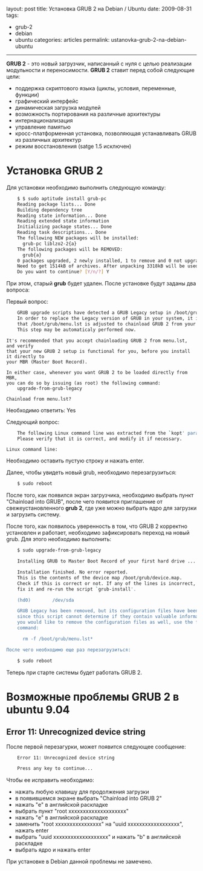 layout: post
title: Установка GRUB 2 на Debian / Ubuntu
date: 2009-08-31
tags:
- grub-2
- debian
- ubuntu
categories: articles
permalink: ustanovka-grub-2-na-debian-ubuntu

---

**GRUB 2** - это новый загрузчик, написанный с нуля с целью реализации модульности и переносимости. **GRUB 2** ставит перед собой следующие цели:

  * поддержка скриптового языка (циклы, условия, переменные, функции)
  * графический интерфейс
  * динамическая загрузка модулей
  * возможность портирования на различные архитектуры
  * интернационализация
  * управление памятью
  * кросс-платформенная установка, позволяющая устанавливать GRUB из различных архитектур
  * режим восстановления (satge 1.5 исключен)

<!-- more -->

Установка GRUB 2
================
Для установки необходимо выполнить следующую команду:

``` bash
    $ $ sudo aptitude install grub-pc
    Reading package lists... Done
    Building dependency tree
    Reading state information... Done
    Reading extended state information
    Initializing package states... Done
    Reading task descriptions... Done
    The following NEW packages will be installed:
      grub-pc liblzo2-2{a}
    The following packages will be REMOVED:
      grub{a}
    0 packages upgraded, 2 newly installed, 1 to remove and 0 not upgraded.
    Need to get 1514kB of archives. After unpacking 3318kB will be used.
    Do you want to continue? [Y/n/?] Y
```
При этом, старый **grub** будет удален. После установке будут заданы два вопроса:


Первый вопрос:

``` bash
    GRUB upgrade scripts have detected a GRUB Legacy setup in /boot/grub.
    In order to replace the Legacy version of GRUB in your system, it is recommended
    that /boot/grub/menu.lst is adjusted to chainload GRUB 2 from your existing GRUB Legacy setup.
    This step may be automaticaly performed now.
```
    It's recommended that you accept chainloading GRUB 2 from menu.lst, and verify
    that your new GRUB 2 setup is functional for you, before you install it directly to
    your MBR (Master Boot Record).

    In either case, whenever you want GRUB 2 to be loaded directly from MBR,
    you can do so by issuing (as root) the following command:
        upgrade-from-grub-legacy

    Chainload from menu.lst?


Необходимо ответить: Yes

Следующий вопрос:

``` bash
    The following Linux command line was extracted from the `kopt' parameter in GRUB Legacy's menu.lst.
    Please verify that it is correct, and modify it if necessary.
```
    Linux command line:

Необходимо оставить пустую строку и нажать enter.

Далее, чтобы увидеть новый grub, необходимо перезагрузиться:

``` bash
    $ sudo reboot
```
После того, как появился экран загрузчика, необходимо выбрать пункт "Chainload into GRUB", после чего появится приглашение от свежеустановленного **grub 2**, где уже можно выбрать ядро для загрузки и загрузить систему.


После того, как появилось уверенность в том, что GRUB 2 корректно установлен и работает, необходимо зафиксировать переход на новый grub. Для этого необходимо выполнить:

``` bash
    $ sudo upgrade-from-grub-legacy

    Installing GRUB to Master Boot Record of your first hard drive ...

    Installation finished. No error reported.
    This is the contents of the device map /boot/grub/device.map.
    Check if this is correct or not. If any of the lines is incorrect,
    fix it and re-run the script `grub-install'.

    (hd0)        /dev/sda

    GRUB Legacy has been removed, but its configuration files have been preserved,
    since this script cannot determine if they contain valuable information.  If
    you would like to remove the configuration files as well, use the following
    command:

      rm -f /boot/grub/menu.lst*

После чего необходимо еще раз перезагрузиться:
```
``` bash
    $ sudo reboot
```
Теперь при старте системы будет работать GRUB 2.

Возможные проблемы GRUB 2 в ubuntu 9.04
=======================================

Error 11: Unrecognized device string
------------------------------------
После первой перезагурки, может появится следующее сообщение:

``` bash
    Error 11: Unrecognized device string

    Press any key to continue...
```
Чтобы ее исправить необходимо:

  * нажать любую клавишу для продолжения загрузки
  * в появившемся экране выбрать "Chainload into GRUB 2"
  * нажать "e" в английской раскладке
  * выбрать пункт "root xxxxxxxxxxxxxxxxxxxx"
  * нажать "e" в английской раскладке
  * заменить "root xxxxxxxxxxxxxxxx" на "uuid xxxxxxxxxxxxxxxxxx", нажать enter
  * выбрать "uuid xxxxxxxxxxxxxxxxxxx" и нажать "b" в английской раскладке
  * выбрать ядро и нажать enter

При установке в Debian данной проблемы не замечено.
